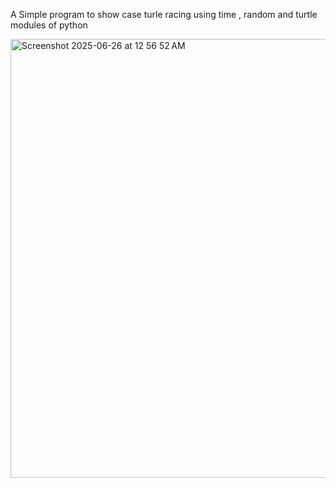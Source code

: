 A Simple program to show case turle racing using time , random and turtle modules of python



<img width="702" alt="Screenshot 2025-06-26 at 12 56 52 AM" src="https://github.com/user-attachments/assets/6dbac2c8-1c25-4857-ad1f-1ef98922db59" />

